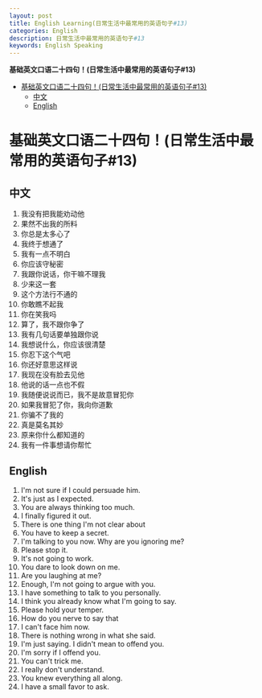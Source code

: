 ```yaml
---
layout: post
title: English Learning(日常生活中最常用的英语句子#13)
categories: English
description: 日常生活中最常用的英语句子#13
keywords: English Speaking
---
```


<!-- START doctoc generated TOC please keep comment here to allow auto update -->
<!-- DON'T EDIT THIS SECTION, INSTEAD RE-RUN doctoc TO UPDATE -->
**基础英文口语二十四句！(日常生活中最常用的英语句子#13)**

- [基础英文口语二十四句！(日常生活中最常用的英语句子#13)](#%E5%9F%BA%E7%A1%80%E8%8B%B1%E6%96%87%E5%8F%A3%E8%AF%AD%E4%BA%8C%E5%8D%81%E5%9B%9B%E5%8F%A5%E6%97%A5%E5%B8%B8%E7%94%9F%E6%B4%BB%E4%B8%AD%E6%9C%80%E5%B8%B8%E7%94%A8%E7%9A%84%E8%8B%B1%E8%AF%AD%E5%8F%A5%E5%AD%9013)
  - [中文](#%E4%B8%AD%E6%96%87)
  - [English](#english)

<!-- END doctoc generated TOC please keep comment here to allow auto update -->

# 基础英文口语二十四句！(日常生活中最常用的英语句子#13)

## 中文
1. 我没有把我能劝动他
2. 果然不出我的所料
3. 你总是太多心了
4. 我终于想通了
5. 我有一点不明白
6. 你应该守秘密
7. 我跟你说话，你干嘛不理我
8. 少来这一套
9.  这个方法行不通的
10. 你敢瞧不起我
11. 你在笑我吗
12. 算了，我不跟你争了
13. 我有几句话要单独跟你说
14. 我想说什么，你应该很清楚
15. 你忍下这个气吧
16. 你还好意思这样说
17. 我现在没有脸去见他
18. 他说的话一点也不假
19. 我随便说说而已，我不是故意冒犯你
20. 如果我冒犯了你，我向你道歉
21. 你骗不了我的
22. 真是莫名其妙
23. 原来你什么都知道的
24. 我有一件事想请你帮忙

## English
1. I'm not sure if I could persuade him.
2.  It's just as I expected.
3.  You are always thinking too much.
4.  I finally figured it out.
5.  There is one thing I'm not clear about
6.  You have to keep a secret.
7.  I'm talking to you now. Why are you ignoring me?
8.  Please stop it.
9.  It's not going to work.
10. You dare to look down on me.
11. Are you laughing at me?
12. Enough, I'm not going to argue with you.
13. I have something to talk to you personally.
14. I think you already know what I'm going to say.
15. Please hold your temper.
16. How do you nerve to say that
17. I can't face him now.
18. There is nothing wrong in what she said.
19. I'm just saying. I didn't mean to offend you.
20. I'm sorry if I offend you.
21. You can't trick me.
22. I really don't understand.
23. You knew everything all along.
24. I have a small favor to ask.

